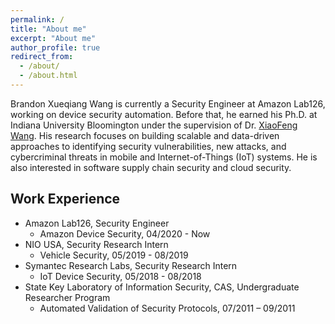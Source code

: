```yaml
---
permalink: /
title: "About me"
excerpt: "About me"
author_profile: true
redirect_from: 
  - /about/
  - /about.html
---
```




<p>Brandon Xueqiang Wang is currently a Security Engineer at Amazon Lab126, working on device security automation. Before that, he earned his Ph.D. at Indiana University Bloomington under the supervision of Dr. <a href="https://www.informatics.indiana.edu/xw7/" target="_blank" rel="noopener">XiaoFeng Wang</a>. His research focuses on building scalable and data-driven approaches to identifying security vulnerabilities, new attacks, and cybercriminal threats in mobile and Internet-of-Things (IoT) systems. He is also interested in software supply chain security and cloud security.&nbsp;</span></p>

<h2>Work Experience</h2>
<ul>

<li>Amazon Lab126, Security Engineer
<ul>
<li>Amazon Device Security, 04/2020 - Now</li>
</ul>
</li>

<li>NIO USA, Security Research Intern
<ul>
<li>Vehicle Security, 05/2019 - 08/2019</li>
</ul>
</li>

<li>Symantec Research Labs, Security Research Intern
<ul>
<li>IoT Device Security, 05/2018 - 08/2018</li>
</ul>
</li>

<li>State Key Laboratory of Information Security, CAS, Undergraduate Researcher Program
<ul>
<li>Automated Validation of Security Protocols, 07/2011 – 09/2011</li>
</ul>
</li>

</ul>
